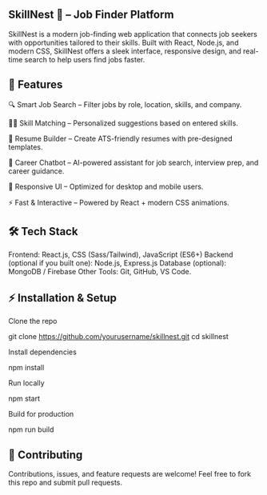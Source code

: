 ## SkillNest 🪺 – Job Finder Platform

SkillNest is a modern job-finding web application that connects job seekers with opportunities tailored to their skills. Built with React, Node.js, and modern CSS, SkillNest offers a sleek interface, responsive design, and real-time search to help users find jobs faster.

## 🚀 Features

🔍 Smart Job Search – Filter jobs by role, location, skills, and company.

🧑‍💻 Skill Matching – Personalized suggestions based on entered skills.

📄 Resume Builder – Create ATS-friendly resumes with pre-designed templates.

🤖 Career Chatbot – AI-powered assistant for job search, interview prep, and career guidance.

📱 Responsive UI – Optimized for desktop and mobile users.

⚡ Fast & Interactive – Powered by React + modern CSS animations.

## 🛠️ Tech Stack

Frontend: React.js, CSS (Sass/Tailwind), JavaScript (ES6+)
Backend (optional if you built one): Node.js, Express.js
Database (optional): MongoDB / Firebase
Other Tools: Git, GitHub, VS Code.

## ⚡ Installation & Setup

Clone the repo

git clone https://github.com/yourusername/skillnest.git
cd skillnest

Install dependencies

npm install

Run locally

npm start

Build for production

npm run build

## 🤝 Contributing

Contributions, issues, and feature requests are welcome!
Feel free to fork this repo and submit pull requests.
